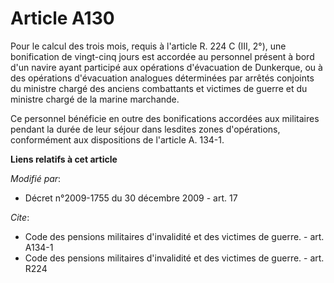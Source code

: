 # Article A130

Pour le calcul des trois mois, requis à l'article R. 224 C (III, 2°), une bonification de vingt-cinq jours est accordée au
personnel présent à bord d'un navire ayant participé aux opérations d'évacuation de Dunkerque, ou à des opérations
d'évacuation analogues déterminées par arrêtés conjoints du       ministre chargé des anciens combattants et victimes de
guerre et du ministre chargé de la marine marchande. 

Ce personnel bénéficie en outre des bonifications accordées aux militaires pendant la durée de leur séjour dans lesdites
zones d'opérations, conformément aux dispositions de l'article A. 134-1.

**Liens relatifs à cet article**

_Modifié par_:

  - Décret n°2009-1755 du 30 décembre 2009 - art. 17

_Cite_:

  - Code des pensions militaires d'invalidité et des victimes de guerre. - art. A134-1
  - Code des pensions militaires d'invalidité et des victimes de guerre. - art. R224
